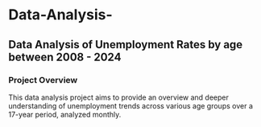 # Data-Analysis-
## Data Analysis of Unemployment Rates by age between 2008 - 2024
### Project Overview
This data analysis project aims to provide an overview and deeper understanding of unemployment trends across various age groups over a 17-year period, analyzed monthly.
